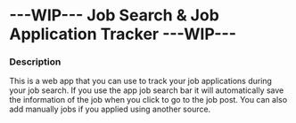 # ---WIP--- Job Search & Job Application Tracker ---WIP---

### Description
This is a web app that you can use to track your job applications during your job search. If you use the app job search bar it will automatically save the information of the job when you click to go to the job post. You can also add manually jobs if you applied using another source.

